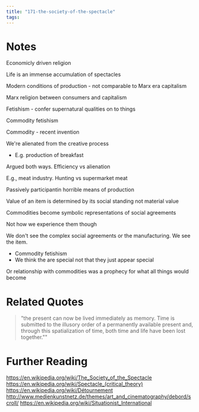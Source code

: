 ```yaml
---
title: "171-the-society-of-the-spectacle"
tags: 
---
```


# Notes

Economicly driven religion

Life is an immense accumulation of spectacles

Modern conditions of production - not comparable to Marx era capitalism

Marx religion between consumers and capitalism

Fetishism - confer supernatural qualities on to things

Commodity fetishism

Commodity - recent invention

We're alienated from the creative process
- E.g. production of breakfast

Argued both ways. Efficiency vs alienation

E.g., meat industry. Hunting vs supermarket meat

Passively participantin horrible means of production

Value of an item is determined by its social standing not material value

Commodities become symbolic representations of social agreements

Not how we experience them though

We don't see the complex social agreements or the manufacturing. We see the item.
- Commodity fetishism
- We think the are special not that they just appear special

Or relationship with commodities was a prophecy for what all things would become

# Related Quotes

> "the present can now be lived immediately as memory. Time is submitted to the illusory order of a permanently available present and, through this spatialization of time, both time and life have been lost together.""

# Further Reading

https://en.wikipedia.org/wiki/The_Society_of_the_Spectacle
https://en.wikipedia.org/wiki/Spectacle_(critical_theory)
https://en.wikipedia.org/wiki/Détournement
http://www.medienkunstnetz.de/themes/art_and_cinematography/debord/scroll/
https://en.wikipedia.org/wiki/Situationist_International